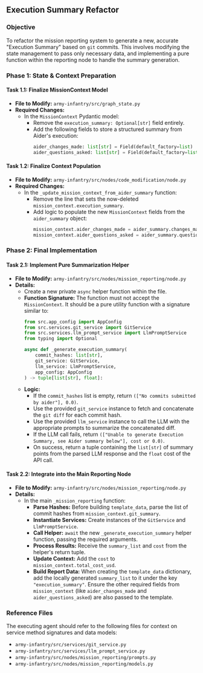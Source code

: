 ## Execution Summary Refactor

### Objective
To refactor the mission reporting system to generate a new, accurate "Execution Summary" based on `git` commits. This involves modifying the state management to pass only necessary data, and implementing a pure function within the reporting node to handle the summary generation.

### Phase 1: State & Context Preparation

#### Task 1.1: Finalize MissionContext Model
- **File to Modify:** `army-infantry/src/graph_state.py`
- **Required Changes:**
    - In the `MissionContext` Pydantic model:
        - Remove the `execution_summary: Optional[str]` field entirely.
        - Add the following fields to store a structured summary from Aider's execution:
            ```python
            aider_changes_made: list[str] = Field(default_factory=list)
            aider_questions_asked: list[str] = Field(default_factory=list)
            ```

#### Task 1.2: Finalize Context Population
- **File to Modify:** `army-infantry/src/nodes/code_modification/node.py`
- **Required Changes:**
    - In the `_update_mission_context_from_aider_summary` function:
        - Remove the line that sets the now-deleted `mission_context.execution_summary`.
        - Add logic to populate the new `MissionContext` fields from the `aider_summary` object:
            ```python
            mission_context.aider_changes_made = aider_summary.changes_made
            mission_context.aider_questions_asked = aider_summary.questions_asked
            ```

### Phase 2: Final Implementation

#### Task 2.1: Implement Pure Summarization Helper
- **File to Modify:** `army-infantry/src/nodes/mission_reporting/node.py`
- **Details:**
    - Create a new private `async` helper function within the file.
    - **Function Signature:** The function must not accept the `MissionContext`. It should be a pure utility function with a signature similar to:
        ```python
        from src.app_config import AppConfig
        from src.services.git_service import GitService
        from src.services.llm_prompt_service import LlmPromptService
        from typing import Optional

        async def _generate_execution_summary(
            commit_hashes: list[str],
            git_service: GitService,
            llm_service: LlmPromptService,
            app_config: AppConfig
        ) -> tuple[list[str], float]:
        ```
    - **Logic:**
        - If the `commit_hashes` list is empty, return `(["No commits submitted by aider"], 0.0)`.
        - Use the provided `git_service` instance to fetch and concatenate the `git diff` for each commit hash.
        - Use the provided `llm_service` instance to call the LLM with the appropriate prompts to summarize the concatenated diff.
        - If the LLM call fails, return `(["Unable to generate Execution Summary, see Aider summary below"], cost or 0.0)`.
        - On success, return a tuple containing the `list[str]` of summary points from the parsed LLM response and the `float` cost of the API call.

#### Task 2.2: Integrate into the Main Reporting Node
- **File to Modify:** `army-infantry/src/nodes/mission_reporting/node.py`
- **Details:**
    - In the main `_mission_reporting` function:
        - **Parse Hashes:** Before building `template_data`, parse the list of commit hashes from `mission_context.git_summary`.
        - **Instantiate Services:** Create instances of the `GitService` and `LlmPromptService`.
        - **Call Helper:** `await` the new `_generate_execution_summary` helper function, passing the required arguments.
        - **Process Results:** Receive the `summary_list` and `cost` from the helper's return tuple.
        - **Update Context:** Add the `cost` to `mission_context.total_cost_usd`.
        - **Build Report Data:** When creating the `template_data` dictionary, add the locally generated `summary_list` to it under the key `"execution_summary"`. Ensure the other required fields from `mission_context` (like `aider_changes_made` and `aider_questions_asked`) are also passed to the template.

### Reference Files
The executing agent should refer to the following files for context on service method signatures and data models:
- `army-infantry/src/services/git_service.py`
- `army-infantry/src/services/llm_prompt_service.py`
- `army-infantry/src/nodes/mission_reporting/prompts.py`
- `army-infantry/src/nodes/mission_reporting/models.py`
